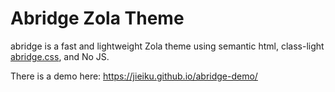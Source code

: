 # Abridge Zola Theme

abridge is a fast and lightweight Zola theme using semantic html, class-light [abridge.css](https://github.com/jieiku/abridge.css), and No JS.

There is a demo here: https://jieiku.github.io/abridge-demo/

